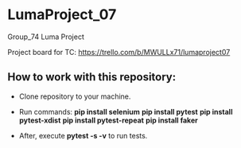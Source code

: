 # LumaProject_07
Group_74 Luma Project

Project board for TC: https://trello.com/b/MWULLx71/lumaproject07

## How to work with this repository:

- Clone repository to your machine.

- Run commands:
**pip install selenium**
**pip install pytest**
**pip install pytest-xdist**
**pip install pytest-repeat**
**pip install faker**

- After, execute **pytest -s -v** to run tests.
